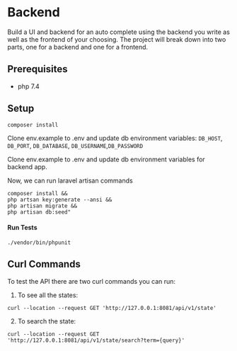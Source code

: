 # Backend

Build a UI and backend for an auto complete using the backend you write as well as the frontend of your choosing. The project will break down into two parts, one for a backend and one for a frontend.

## Prerequisites
- php 7.4

## Setup

```
composer install
```

Clone env.example to .env and update db environment variables:
`DB_HOST`, `DB_PORT`, `DB_DATABASE`, `DB_USERNAME`,`DB_PASSWORD`

Clone env.example to .env and update db environment variables for backend app.

Now, we can run laravel artisan commands 
```
composer install &&
php artsan key:generate --ansi &&
php artisan migrate &&
php artisan db:seed"
```

#### Run Tests
```
./vendor/bin/phpunit
```

## Curl Commands
To test the API there are two curl commands you can run:
1. To see all the states:
```
curl --location --request GET 'http://127.0.0.1:8081/api/v1/state'
```

2. To search the state:
```
curl --location --request GET 'http://127.0.0.1:8081/api/v1/state/search?term={query}'
```